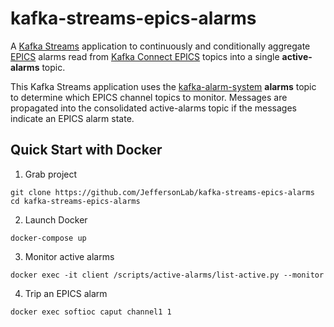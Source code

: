 # kafka-streams-epics-alarms
A [Kafka Streams](https://kafka.apache.org/documentation/streams/) application to continuously and conditionally aggregate [EPICS](https://epics-controls.org) alarms read from [Kafka Connect EPICS](https://github.com/JeffersonLab/epics2kafka) topics into a single __active-alarms__ topic.  

This Kafka Streams application uses the [kafka-alarm-system](https://github.com/JeffersonLab/kafka-alarm-system) __alarms__ topic to determine which EPICS channel topics to monitor.   Messages are propagated into the consolidated active-alarms topic if the messages indicate an EPICS alarm state.

## Quick Start with Docker 
1. Grab project
```
git clone https://github.com/JeffersonLab/kafka-streams-epics-alarms
cd kafka-streams-epics-alarms
```
2. Launch Docker
```
docker-compose up
```
3. Monitor active alarms
```
docker exec -it client /scripts/active-alarms/list-active.py --monitor
```
4. Trip an EPICS alarm  
```
docker exec softioc caput channel1 1
```
